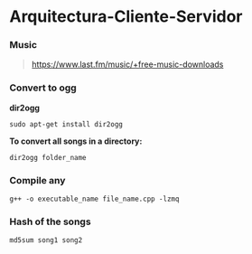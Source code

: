 # Arquitectura-Cliente-Servidor

### Music

> https://www.last.fm/music/+free-music-downloads

### Convert to ogg

**dir2ogg**

```
sudo apt-get install dir2ogg
```

**To convert all songs in a directory:**

```
dir2ogg folder_name
```

### Compile any

```
g++ -o executable_name file_name.cpp -lzmq
```

### Hash of the songs

```
md5sum song1 song2
```
